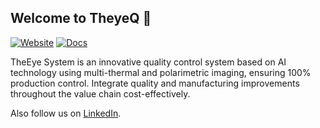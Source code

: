 ## Welcome to TheyeQ 👋

[![Website](https://img.shields.io/static/v1?label=Website&message=theyeq.com&color=blue)](https://www.theyeq.com/)
[![Docs](https://img.shields.io/static/v1?label=OurTechnology&message=public&color=green)](https://www.theyeq.com/our-technology/)

TheEye System is an innovative quality control system based on AI technology using multi-thermal and polarimetric imaging, ensuring 100% production control.
Integrate quality and manufacturing improvements throughout the value chain cost-effectively.

Also follow us on [LinkedIn](https://www.linkedin.com/company/theyeq/).
